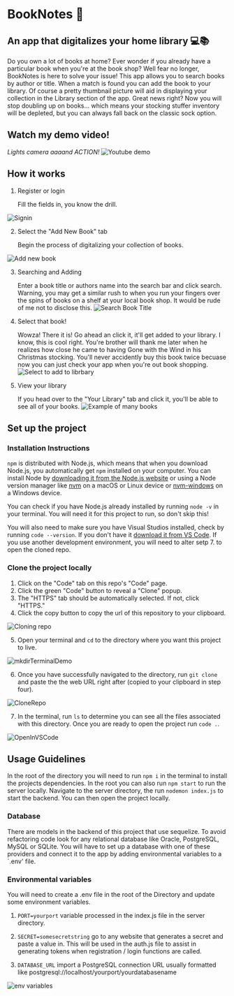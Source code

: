 # BookNotes 📖

## An app that digitalizes your home library 💻📚

Do you own a lot of books at home? Ever wonder if you already have a particular book when you're at the book shop? Well fear no longer, BookNotes is here to solve your issue! This app allows you to search books by author or title. When a match is found you can add the book to your library. Of course a pretty thumbnail picture will aid in displaying your collection in the Library section of the app. Great news right? Now you will stop doubling up on books... which means your stocking stuffer inventory will be depleted, but you can always fall back on the classic sock option.

## Watch my demo video!

*Lights camera aaaand ACTION!*
![Youtube demo](https://github.com/rachelspencer/book-notes-app/assets/111473039/a428588a-1aaa-4d6b-9c2c-c3bf50f30f65)

## How it works

1. Register or login

    Fill the fields in, you know the drill.

![Signin](https://github.com/rachelspencer/book-notes-app/assets/111473039/174258ff-9d75-4650-ad2d-05e50647eace)

2. Select the "Add New Book" tab
   
    Begin the process of digitalizing your collection of books. 

![Add new book](https://github.com/rachelspencer/book-notes-app/assets/111473039/b73cc3ed-5b5c-4372-9ba7-9e4848643a23)

3. Searching and Adding
   
    Enter a book title or authors name into the search bar and click search. Warning, you may get a similar rush to when you run your fingers over the        spins of books on a shelf at your local book shop. It would be rude of me not to disclose this.
![Search Book Title](https://github.com/rachelspencer/book-notes-app/assets/111473039/f9a4d5e6-9e5e-4ba4-9d89-f78c360580b3)

 4. Select that book!

    Wowza! There it is! Go ahead an click it, it'll get added to your library. I know, this is cool right. You're brother will thank me later when
    he realizes how close he came to having Gone with the Wind in his Christmas stocking. You'll never accidently buy this book twice becuase now
    you can just check your app when you're out book shopping.
![Select to add to librbary](https://github.com/rachelspencer/book-notes-app/assets/111473039/2cbbb4d5-7549-4e31-b437-3a4368ed995e)

5. View your library

   If you head over to the "Your Library" tab and click it, you'll be able to see all of your books.
![Example of many books ](https://github.com/rachelspencer/book-notes-app/assets/111473039/afa0a2f2-c746-4ad4-9178-73e9e9a7eaac)

## Set up the project

### Installation Instructions

`npm` is distributed with Node.js, which means that when you download Node.js, you automatically get `npm` installed on your computer. You can install Node by [downloading it from the Node.js website](https://nodejs.org/en/) or using a Node version manager like [nvm](https://github.com/nvm-sh/nvm) on a macOS or Linux device or [nvm-windows](https://github.com/coreybutler/nvm-windows) on a Windows device.

You can check if you have Node.js already installed by running `node -v` in your terminal. You will need it for this project to run, so don't skip this!

You will also need to make sure you have Visual Studios installed, check by running `code --version`. If you don't have it [download it from VS Code](https://code.visualstudio.com/download). If you use another development 
environment, you will need to alter setp 7. to open the cloned repo. 

### Clone the project locally

1. Click on the "Code" tab on this repo's "Code" page.
2. Click the green "Code" button to reveal a "Clone" popup.
3. The "HTTPS" tab should be automatically selected. If not, click "HTTPS."
4. Click the copy button to copy the url of this repository to your clipboard.
   
![Cloning repo](https://github.com/rachelspencer/book-notes-app/assets/111473039/c880ae3d-2426-4dde-85b1-c6330734177a)

5. Open your terminal and `cd` to the directory where you want this project to live.
   
![mkdirTerminalDemo](https://github.com/rachelspencer/book-notes-app/assets/111473039/b8c9ac95-09a8-4971-8cdd-79194fa85f20)

6. Once you have successfully navigated to the directory, run `git clone` and paste the the web URL right after (copied to your clipboard in step four).
   
![CloneRepo](https://github.com/rachelspencer/book-notes-app/assets/111473039/e9da32d2-e7e7-469f-8ad2-22d847538d73)

7. In the terminal, run `ls` to determine you can see all the files associated with this directory. Once you are ready to open the project run `code .`.

![OpenInVSCode](https://github.com/rachelspencer/book-notes-app/assets/111473039/cc473c67-2fcc-47c1-93f1-a4ebf0bbe1bd)

## Usage Guidelines

In the root of the directory you will need to run `npm i` in the terminal to install the projects dependencies. In the root you can also run `npm start` to run the server locally. Navigate to the server directory, the run `nodemon index.js` to start the backend. You can then open the project locally. 

### Database

There are models in the backend of this project that use sequelize. To avoid refactoring code look for any relational database like Oracle, PostgreSQL, MySQL or SQLite. You will have to set up a database with one of these providers and connect it to the app by adding environmental variables to a `.env' file. 

### Environmental variables 

You will need to create a .env file in the root of the Directory and update some environment variables. 

1. `PORT=yourport` variable processed in the index.js file in the server directory.

2. `SECRET=somesecretstring` go to any website that generates a secret and paste a value in. This will be used in the auth.js file to assist in generating tokens when registration / login functions are called.
   
4. `DATABASE_URL` import a PostgreSQL connection URL usually formatted like postgresql://localhost/yourport/yourdatabasename
   
![env variables](https://github.com/rachelspencer/book-notes-app/assets/111473039/c44ae741-9c52-4841-8894-686d991043b5)

